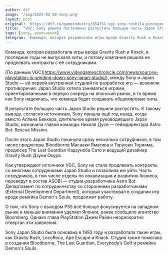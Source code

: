 ```yaml
---
author: dtf
image: '/img/2021-02-28-sony.png'
layout: post
original: 'https://dtf.ru/gameindustry/654751-vgc-sony-reshila-postepenno-raspustit-bolshuyu-chast-japan-studio'
title:  "VGC: Sony решила постепенно распустить большую часть Japan Studio"
tags: [sony, увольнения]
telegram: 'Команда, которая разработала игры вроде Gravity Rush и Knack, в последние годы не выпускала хиты, и потому компания решила не продлевать контракты с её сотрудниками.'
---
```

Команда, которая разработала игры вроде Gravity Rush и Knack, в последние годы не выпускала хиты, и потому компания решила не продлевать контракты с её сотрудниками.

[По данным VGC])https://www.videogameschronicle.com/news/sources-playstation-is-winding-down-sony-japan-studio/), между Sony и Japan Studio — её первой внутренней студией по разработке игр — возникли противоречия. Japan Studio хотела заниматься играми, ориентированными в первую очередь на японский рынок, в то время как Sony надеялась, что команда будет создавать общемировые хиты.

В результате большую часть Japan Studio решили распустить. К такому выводу, согласно источникам, Sony пришла ещё год назад, когда вместо Аллана Беккера, длительное время руководившего Japan Studio, назначила главой команды Николя Дусе — геймдиректора Astro Bot: Rescue Mission.

После этого Japan Studio покинули сразу несколько сотрудников, в том числе продюсеры Bloodborne Масааки Ямагива и Тэруюки Торияма, продюсер The Last Guardian Кадзуноба Сато и ведущий дизайнер Gravity Rush Дзуни Окура.

Как утверждают источники VGC, Sony не стала продлевать контракты со многими сотрудниками Japan Studio и позволила им уйти. Часть сотрудников, в том числе отделы по локализации и развитию бизнеса, переведут в состав ASOBI — студии-разработчика Astro Bot. Департамент по сотрудничеству со сторонними разработчиками (External Development Department), который участвовал в создании игр вроде ремейка Demon's Souls, продолжит работу.

О том, что Sony с выходом PS5 всё больше фокусируется на западном рынке и меньше внимания уделяет Японии, ранее сообщило агентство Bloomberg. Однако глава PlayStation Джим Райан неоднократно отвергал эти заявления.

Sony Japan Studio была основана в 1993 году и разработала такие игры, как Gravity Rush, LocoRoco, Ape Escape и Knack. Студия также помогала в создании Bloodborne, The Last Guardian, Everybody’s Golf и ремейка Demon's Souls.
